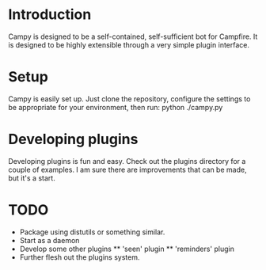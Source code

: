 Introduction
==================
Campy is designed to be a self-contained, self-sufficient bot for Campfire.
It is designed to be highly extensible through a very simple plugin interface.

Setup
==================
Campy is easily set up. Just clone the repository, configure the settings to be appropriate for your environment, then run:
	python ./campy.py

Developing plugins
==================
Developing plugins is fun and easy. Check out the plugins directory for a couple of examples. I am sure there are improvements that can be made, but it's a start.

TODO
===================
* Package using distutils or something similar.
* Start as a daemon
* Develop some other plugins
** 'seen' plugin
** 'reminders' plugin
* Further flesh out the plugins system.

